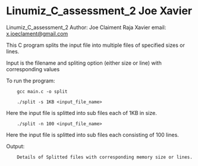 # Linumiz_C_assessment_2 Joe Xavier
Linumiz_C_assessment_2
Author: Joe Claiment Raja Xavier
email: x.joeclament@gmail.com

This C program splits the input file into multiple files of specified sizes or lines.

Input is the filename and spliting option (either size or line) with corresponding values

To run the program:

        gcc main.c -o split
        
        ./split -s 1KB <input_file_name>
        
Here the input file is splitted into sub files each of 1KB in size.

        ./split -n 100 <input_file_name>
        
Here the input file is splitted into sub files each consisting of 100 lines.

Output:

        Details of Splitted files with corresponding memory size or lines.
